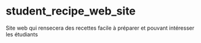 # student_recipe_web_site
Site web qui rensecera des recettes facile à préparer et pouvant intéresser les étudiants
